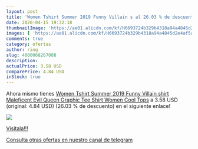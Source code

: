```yaml
---
layout: post
title: 'Women Tshirt Summer 2019 Funny Villain s al 26.03 % de descuento'
date: 2020-04-15 19:32:18
thumbnailImage: 'https://ae01.alicdn.com/kf/H6693724b329b4318a94a4845d2e4af5aQ/Women-Tshirt-Summer-2019-Funny-Villain-shirt-Maleficent-Evil-Queen-Graphic-Tee-Shirt-Women-Cool-Tops.jpg_350x350._SL200_.jpg'
images: [ 'https://ae01.alicdn.com/kf/H6693724b329b4318a94a4845d2e4af5aQ/Women-Tshirt-Summer-2019-Funny-Villain-shirt-Maleficent-Evil-Queen-Graphic-Tee-Shirt-Women-Cool-Tops.jpg_350x350._SL200_.jpg' ]
comments: true
category: ofertas
author: ring
slug: 4000068267088
description:
actualPrice: 3.58 USD
comparePrice: 4.84 USD
inStock: true
---
```


Ahora mismo tienes [Women Tshirt Summer 2019 Funny Villain shirt Maleficent Evil Queen Graphic Tee Shirt Women Cool Tops](https://www.amazon.com/dp/4000068267088/?tag=redken08-20) a 3.58 USD (original: 4.84 USD) (26.03 %  de descuento) en el siguiente enlace!

[![](https://ae01.alicdn.com/kf/H6693724b329b4318a94a4845d2e4af5aQ/Women-Tshirt-Summer-2019-Funny-Villain-shirt-Maleficent-Evil-Queen-Graphic-Tee-Shirt-Women-Cool-Tops.jpg_350x350._SL200_.jpg)](https://www.amazon.com/dp/4000068267088/?tag=redken08-20)

[Visítala!!!](https://www.amazon.com/dp/4000068267088/?tag=redken08-20)

[Consulta otras ofertas en nuestro canal de telegram](https://t.me/s/ofertas25)
